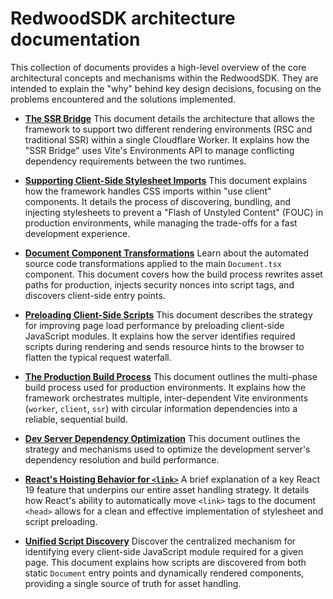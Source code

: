 # RedwoodSDK architecture documentation 

This collection of documents provides a high-level overview of the core architectural concepts and mechanisms within the RedwoodSDK. They are intended to explain the "why" behind key design decisions, focusing on the problems encountered and the solutions implemented.

- [**The SSR Bridge**](./ssrBridge.md)
  This document details the architecture that allows the framework to support two different rendering environments (RSC and traditional SSR) within a single Cloudflare Worker. It explains how the "SSR Bridge" uses Vite's Environments API to manage conflicting dependency requirements between the two runtimes.

- [**Supporting Client-Side Stylesheet Imports**](./clientStylesheets.md)
  This document explains how the framework handles CSS imports within "use client" components. It details the process of discovering, bundling, and injecting stylesheets to prevent a "Flash of Unstyled Content" (FOUC) in production environments, while managing the trade-offs for a fast development experience.

- [**Document Component Transformations**](./documentTransforms.md)
  Learn about the automated source code transformations applied to the main `Document.tsx` component. This document covers how the build process rewrites asset paths for production, injects security nonces into script tags, and discovers client-side entry points.

- [**Preloading Client-Side Scripts**](./preloading.md)
  This document describes the strategy for improving page load performance by preloading client-side JavaScript modules. It explains how the server identifies required scripts during rendering and sends resource hints to the browser to flatten the typical request waterfall.

- [**The Production Build Process**](./productionBuildProcess.md)
  This document outlines the multi-phase build process used for production environments. It explains how the framework orchestrates multiple, inter-dependent Vite environments (`worker`, `client`, `ssr`) with circular information dependencies into a reliable, sequential build.

- [**Dev Server Dependency Optimization**](./devServerDependencyOptimization.md)
  This document outlines the strategy and mechanisms used to optimize the development server's dependency resolution and build performance.

- [**React's Hoisting Behavior for `<link>`**](./reactHoisting.md)
  A brief explanation of a key React 19 feature that underpins our entire asset handling strategy. It details how React's ability to automatically move `<link>` tags to the document `<head>` allows for a clean and effective implementation of stylesheet and script preloading.

- [**Unified Script Discovery**](./unifiedScriptDiscovery.md)
  Discover the centralized mechanism for identifying every client-side JavaScript module required for a given page. This document explains how scripts are discovered from both static `Document` entry points and dynamically rendered components, providing a single source of truth for asset handling.
